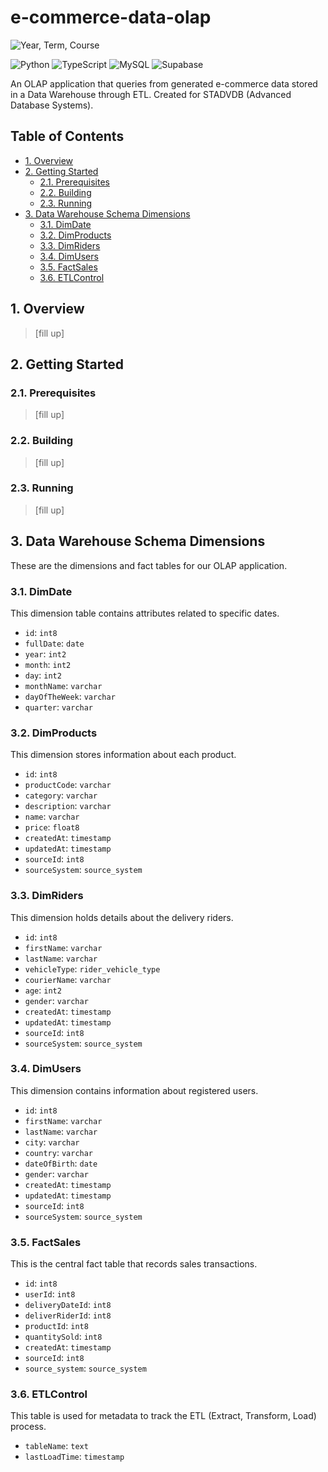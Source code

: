 # e-commerce-data-olap <!-- omit from toc -->

<!-- ![title](./readme/title.jpg) -->

<!-- Refer to https://shields.io/badges for usage -->

![Year, Term, Course](https://img.shields.io/badge/AY2526--T1-STADVDB-blue)

![Python](https://img.shields.io/badge/Python-3776AB?logo=python&logoColor=fff) ![TypeScript](https://img.shields.io/badge/TypeScript-3178C6?logo=typescript&logoColor=fff) ![MySQL](https://img.shields.io/badge/MySQL-4479A1?logo=mysql&logoColor=fff) ![Supabase](https://img.shields.io/badge/Supabase-3FCF8E?logo=supabase&logoColor=fff)

An OLAP application that queries from generated e-commerce data stored in a Data Warehouse through ETL. Created for STADVDB (Advanced Database Systems).

## Table of Contents <!-- omit from toc -->

- [1. Overview](#1-overview)
- [2. Getting Started](#2-getting-started)
  - [2.1. Prerequisites](#21-prerequisites)
  - [2.2. Building](#22-building)
  - [2.3. Running](#23-running)
- [3. Data Warehouse Schema Dimensions](#3-data-warehouse-schema-dimensions)
  - [3.1. DimDate](#31-dimdate)
  - [3.2. DimProducts](#32-dimproducts)
  - [3.3. DimRiders](#33-dimriders)
  - [3.4. DimUsers](#34-dimusers)
  - [3.5. FactSales](#35-factsales)
  - [3.6. ETLControl](#36-etlcontrol)

## 1. Overview

> [fill up]

## 2. Getting Started

### 2.1. Prerequisites

> [fill up]

### 2.2. Building

> [fill up]

### 2.3. Running

> [fill up]

## 3. Data Warehouse Schema Dimensions

These are the dimensions and fact tables for our OLAP application.

### 3.1. DimDate

This dimension table contains attributes related to specific dates.

- `id`: `int8`
- `fullDate`: `date`
- `year`: `int2`
- `month`: `int2`
- `day`: `int2`
- `monthName`: `varchar`
- `dayOfTheWeek`: `varchar`
- `quarter`: `varchar`

### 3.2. DimProducts

This dimension stores information about each product.

- `id`: `int8`
- `productCode`: `varchar`
- `category`: `varchar`
- `description`: `varchar`
- `name`: `varchar`
- `price`: `float8`
- `createdAt`: `timestamp`
- `updatedAt`: `timestamp`
- `sourceId`: `int8`
- `sourceSystem`: `source_system`

### 3.3. DimRiders

This dimension holds details about the delivery riders.

- `id`: `int8`
- `firstName`: `varchar`
- `lastName`: `varchar`
- `vehicleType`: `rider_vehicle_type`
- `courierName`: `varchar`
- `age`: `int2`
- `gender`: `varchar`
- `createdAt`: `timestamp`
- `updatedAt`: `timestamp`
- `sourceId`: `int8`
- `sourceSystem`: `source_system`

### 3.4. DimUsers

This dimension contains information about registered users.

- `id`: `int8`
- `firstName`: `varchar`
- `lastName`: `varchar`
- `city`: `varchar`
- `country`: `varchar`
- `dateOfBirth`: `date`
- `gender`: `varchar`
- `createdAt`: `timestamp`
- `updatedAt`: `timestamp`
- `sourceId`: `int8`
- `sourceSystem`: `source_system`

### 3.5. FactSales

This is the central fact table that records sales transactions.

- `id`: `int8`
- `userId`: `int8`
- `deliveryDateId`: `int8`
- `deliverRiderId`: `int8`
- `productId`: `int8`
- `quantitySold`: `int8`
- `createdAt`: `timestamp`
- `sourceId`: `int8`
- `source_system`: `source_system`

### 3.6. ETLControl

This table is used for metadata to track the ETL (Extract, Transform, Load) process.

- `tableName`: `text`
- `lastLoadTime`: `timestamp`
